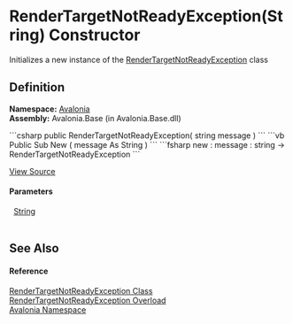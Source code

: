 # RenderTargetNotReadyException(String) Constructor


Initializes a new instance of the <a href="T_Avalonia_RenderTargetNotReadyException">RenderTargetNotReadyException</a> class



## Definition
**Namespace:** <a href="N_Avalonia">Avalonia</a>  
**Assembly:** Avalonia.Base (in Avalonia.Base.dll)

<Tabs groupId="api-code-preview">
<TabItem value="csharp" label="C#">
```csharp
public RenderTargetNotReadyException(
	string message
)
```
</TabItem>
<TabItem value="vb" label="VB">
```vb
Public Sub New ( 
	message As String
)
```
</TabItem>
<TabItem value="fsharp" label="F#">
```fsharp
new : 
        message : string -> RenderTargetNotReadyException
```
</TabItem>
</Tabs>



<a href="https://github.com/AvaloniaUI/Avalonia/tree/master/src/Avalonia.Base/RenderTargetNotReadyException.cs#L12" title="View the source code">View Source</a>



#### Parameters
<dl><dt>  <a href="https://learn.microsoft.com/dotnet/api/system.string" target="_blank" rel="noopener noreferrer">String</a></dt><dd> </dd></dl>

## See Also


#### Reference
<a href="T_Avalonia_RenderTargetNotReadyException">RenderTargetNotReadyException Class</a>  
<a href="Overload_Avalonia_RenderTargetNotReadyException__ctor">RenderTargetNotReadyException Overload</a>  
<a href="N_Avalonia">Avalonia Namespace</a>  

